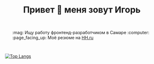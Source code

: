 <div>
  <h1 align="center">Привет 👋 меня зовут Игорь</h1>
</div>
<br>
<ul type="none">
  <li> :mag: Ищу работу фронтенд-разработчиком в Самаре :computer:</li>
  <li> :page_facing_up: Моё резюме на <a href="https://samara.hh.ru/resume/929bcb1eff0bd5ca570039ed1f56616f697144">HH.ru</a></li>
</ul>
<br>

[![Top Langs](https://github-readme-stats.vercel.app/api/top-langs/?username=stuloviv&layout=compact)](https://github.com/stuloviv/github-readme-stats)


<!--
**Stuloviv/stuloviv** is a ✨ _special_ ✨ repository because its `README.md` (this file) appears on your GitHub profile.

Here are some ideas to get you started:

- 🔭 I’m currently working on ...
- 🌱 I’m currently learning ...
- 👯 I’m looking to collaborate on ...
- 🤔 I’m looking for help with ...
- 💬 Ask me about ...
- 📫 How to reach me: ...
- 😄 Pronouns: ...
- ⚡ Fun fact: ...
-->
